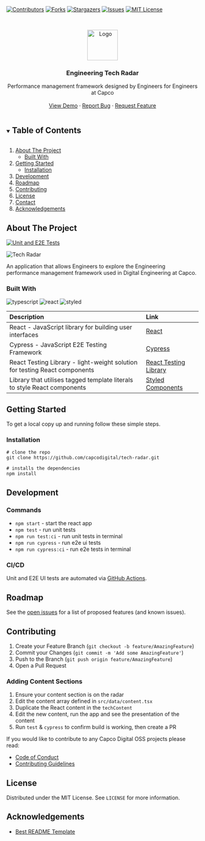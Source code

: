 [![Contributors][contributors-shield]][contributors-url]
[![Forks][forks-shield]][forks-url]
[![Stargazers][stars-shield]][stars-url]
[![Issues][issues-shield]][issues-url]
[![MIT License][license-shield]][license-url]

<!-- PROJECT LOGO -->
<br />
<p align="center">
  <a href="https://github.com/capcodigital/tech-radar">
    <img src="images/logo.png" alt="Logo" width="80" height="80">
  </a>

  <h3 align="center">Engineering Tech Radar</h3>

  <p align="center">
    Performance management framework designed by Engineers for Engineers at Capco
    <br />
    <br />
    <a href="https://framework.capco.io">View Demo</a>
    ·
    <a href="https://github.com/capcodigital/engineering-framework/issues">Report Bug</a>
    ·
    <a href="https://github.com/capcodigital/engineering-framework/issues">Request Feature</a>
  </p>
</p>

<!-- TABLE OF CONTENTS -->
<details open="open">
  <summary><h2 style="display: inline-block">Table of Contents</h2></summary>
  <ol>
    <li>
      <a href="#about-the-project">About The Project</a>
      <ul>
        <li><a href="#built-with">Built With</a></li>
      </ul>
    </li>
    <li>
      <a href="#getting-started">Getting Started</a>
      <ul>
        <li><a href="#installation">Installation</a></li>
      </ul>
    </li>
    <li><a href="#development">Development</a></li>
    <li><a href="#roadmap">Roadmap</a></li>
    <li><a href="#contributing">Contributing</a></li>
    <li><a href="#license">License</a></li>
    <li><a href="#contact">Contact</a></li>
    <li><a href="#acknowledgements">Acknowledgements</a></li>
  </ol>
</details>

<!-- ABOUT THE PROJECT -->

## About The Project

[![Unit and E2E Tests](https://github.com/capcodigital/tech-radar/actions/workflows/tests.yml/badge.svg)](https://github.com/capcodigital/tech-radar/actions/workflows/tests.yml)

![Tech Radar](./demo.gif)

An application that allows Engineers to explore the Engineering performance management framework used in Digital Engineering at Capco.

### Built With

![typescript](https://img.shields.io/badge/-TypeScript-007ACC?style=flat-square&logo=typescript&logoColor=white)
![react](https://img.shields.io/badge/-React-45b8d8?style=flat-square&logo=react&logoColor=white)
![styled](https://img.shields.io/badge/-Styled_Components-db7092?style=flat-square&logo=styled-components&logoColor=white)

| Description                                                                | Link                                                  |
| :------------------------------------------------------------------------- | :---------------------------------------------------- |
| React - JavaScript library for building user interfaces                    | [React](https://github.com/facebook/create-react-app) |
| Cypress - JavaScript E2E Testing Framework                                 | [Cypress](https://www.cypress.io/)                    |
| React Testing Library - light-weight solution for testing React components | [React Testing Library](https://www.cypress.io/)      |
| Library that utilises tagged template literals to style React components   | [Styled Components](https://styled-components.com/)   |

<!-- GETTING STARTED -->

## Getting Started

To get a local copy up and running follow these simple steps.

### Installation

```shell
# clone the repo
git clone https://github.com/capcodigital/tech-radar.git

# installs the dependencies
npm install
```

<!-- USAGE EXAMPLES -->

## Development

### Commands

- `npm start` - start the react app
- `npm test` - run unit tests
- `npm run test:ci` - run unit tests in terminal
- `npm run cypress` - run e2e ui tests
- `npm run cypress:ci` - run e2e tests in terminal

### CI/CD

Unit and E2E UI tests are automated via [GitHub Actions](https://github.com/capcodigital/tech-radar/actions).

<!-- ROADMAP -->

## Roadmap

See the [open issues](https://github.com/capcodigital/tech-radar/issues) for a list of proposed features (and known issues).

<!-- CONTRIBUTING -->

## Contributing

1. Create your Feature Branch (`git checkout -b feature/AmazingFeature`)
2. Commit your Changes (`git commit -m 'Add some AmazingFeature'`)
3. Push to the Branch (`git push origin feature/AmazingFeature`)
4. Open a Pull Request

### Adding Content Sections

1. Ensure your content section is on the radar
2. Edit the content array defined in `src/data/content.tsx`
3. Duplicate the React content in the `techContent`
4. Edit the new content, run the app and see the presentation of the content
5. Run `test` & `cypress` to confirm build is working, then create a PR

If you would like to contribute to any Capco Digital OSS projects please read:

- [Code of Conduct](https://github.com/capcodigital/.github/blob/master/CODE_OF_CONDUCT.md)
- [Contributing Guidelines](https://github.com/capcodigital/.github/blob/master/CONTRIBUTING.md)

<!-- LICENSE -->

## License

Distributed under the MIT License. See `LICENSE` for more information.

<!-- ACKNOWLEDGEMENTS -->

## Acknowledgements

- [Best README Template](https://github.com/othneildrew/Best-README-Template/blob/master/README.md)

<!-- MARKDOWN LINKS & IMAGES -->
<!-- https://www.markdownguide.org/basic-syntax/#reference-style-links -->

[contributors-shield]: https://img.shields.io/github/contributors/capcodigital/engineering-framework.svg?style=for-the-badge
[contributors-url]: https://github.com/capcodigital/engineering-framework/graphs/contributors
[forks-shield]: https://img.shields.io/github/forks/capcodigital/engineering-framework.svg?style=for-the-badge
[forks-url]: https://github.com/capcodigital/engineering-framework/network/members
[stars-shield]: https://img.shields.io/github/stars/capcodigital/engineering-framework.svg?style=for-the-badge
[stars-url]: https://github.com/capcodigital/engineering-framework/stargazers
[issues-shield]: https://img.shields.io/github/issues/capcodigital/engineering-framework.svg?style=for-the-badge
[issues-url]: https://github.com/capcodigital/engineering-framework/issues
[license-shield]: https://img.shields.io/github/license/capcodigital/engineering-framework.svg?style=for-the-badge
[license-url]: https://github.com/capcodigital/engineering-framework/blob/master/LICENSE
